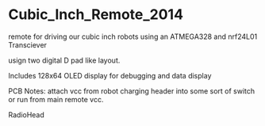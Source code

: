 Cubic_Inch_Remote_2014
======================
remote for driving our cubic inch robots using an ATMEGA328 and nrf24L01 Transciever

usign two digital D pad like layout. 

Includes 128x64 OLED display for debugging and data display


PCB Notes:
attach vcc from robot charging header into some sort of switch or run from main remote vcc. 

RadioHead
